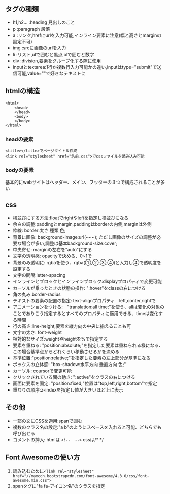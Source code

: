 ## タグの種類
- h1,h2... :heading 見出しのこと
- p :paragraph 段落
- a :リンク,hrefにurlを入力可能,インライン要素に注意(幅と高さとmarginの設定不可)
- img :srcに画像のurlを入力
- li :リスト,ulで囲むと黒点,olで囲むと数字
- div :division,要素をグループ化する際に使用
- inputとtextarea:1行か複数行入力可能かの違い,inputはtype="submit"で送信可能,value=""で好きなテキストに
## htmlの構造
```
<html>
    <head>
    </head>
    <body>
    </body>
</html>
```

### headの要素
```
<title></title>でページタイトル作成
<link rel="stylesheet" href="名前.css">でcssファイルを読み込み可能
```
### bodyの要素
基本的にwebサイトはヘッダー、メイン、フッターの３つで構成されることが多い


## css
- 横並びにする方法:floatでrightやleftを指定し横並びになる
- 余白の調整:paddingとmargin,paddingはborderの内側,marginは外側
- 枠線:  border:太さ 種類 色;
- 背景に画像:  background-image:url(~~~); ただし画像のサイズの調整が必要な場合が多い,調整は基本background-size:cover;
- 中央寄せ: marginの左右を"auto"にする
- 文字の透明感: opacityで決める、0~1で
- 背景のみ透明に: rgbaを使う、rgba(①,②,③,④)と入力し④で透明度を設定する
- 文字の間隔:letter-spacing
- インラインとブロックとインラインブロック:displayプロパティで変更可能
- カーソルが乗ったときの状態の操作:  ":hover"をclassの右につける
- 角の丸み:border-radius
- テキストの要素の配置の指定: text-alignプロパティ　left,conter,rightで
- アニメーションをつける:　"translation:all time;"を使う、allは変化の対象のことでありこう指定するとすべてのプロパティに適用できる、timeは変化する時間
- 行の高さ:line-height,要素を縦方向の中央に揃えることも可
- 文字の太さ: font-weight
- 相対的なサイズ:weightやheightを%で指定する
- 要素を重ねる: "position:absolute;"を指定した要素は重ねられる様になる、この場合基準点からどれくらい移動させるかを決める
- 基準位置:"position:relative;"を指定した要素の左上部分が基準になる
- ボックスの立体感: "box-shadow:水平方向 垂直方向 色;"
- カーソル: coursorで変更可能
- クリックされている間の動き: ":active"をクラスの右につける
- 画面に要素を固定: "position:fixed;"位置は"top,left,right,bottom"で指定
- 重なりの順序:z-indexを指定し値が大きいほど上に表示
## その他
- 一部の文にCSSを適用:spanで囲む
- 複数のクラス名の設定:"a b"のようにスペースを入れると可能、どちらでも呼び出せる
- コメントの挿入: htmlは ```<!--  -->```     cssは/*  */

## Font Awesomeの使い方
1. 読み込むために```<link rel="stylesheet" href="//maxcdn.bootstrapcdn.com/font-awesome/4.3.0/css/font-awesome.min.css">```
2. spanタグに"fa fa-アイコン名"のクラスを指定

